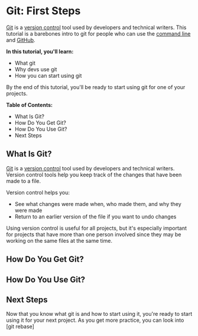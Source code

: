 # Git: First Steps

[Git](https://git-scm.com/) is a [version control](https://en.wikipedia.org/wiki/Version_control) tool used by developers and technical writers. This tutorial is a barebones intro to git for people who can use the [command line](https://en.wikipedia.org/wiki/Command-line_interface) and [GitHub](https://github.com).

**In this tutorial, you'll learn:**
- What git
- Why devs use git
- How you can start using git

By the end of this tutorial, you'll be ready to start using git for one of your projects.

**Table of Contents:**
- What Is Git?
- How Do You Get Git?
- How Do You Use Git?
- Next Steps

## What Is Git?

[Git](https://git-scm.com/) is a [version control](https://en.wikipedia.org/wiki/Version_control) tool used by developers and technical writers. Version control tools help you keep track of the changes that have been made to a file.

Version control helps you:
- See what changes were made when, who made them, and why they were made
- Return to an earlier version of the file if you want to undo changes

Using version control is useful for all projects, but it's especially important for projects that have more than one person involved since they may be working on the same files at the same time.

## How Do You Get Git?

## How Do You Use Git?

## Next Steps
Now that you know what git is and how to start using it, you're ready to start using it for your next project. As you get more practice, you can look into [git rebase]
